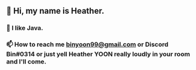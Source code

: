 ## 👋 Hi, my name is Heather.
### 👀 I like Java.

### 📫 How to reach me binyoon99@gmail.com or Discord Bin#0314 or just yell Heather YOON really loudly in your room and I'll come.

<!---
binyoon99/binyoon99 is a ✨ special ✨ repository because its `README.md` (this file) appears on your GitHub profile.
You can click the Preview link to take a look at your changes.
--->
